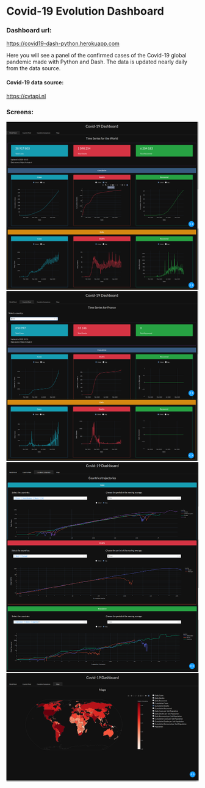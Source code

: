 
# Covid-19 Evolution Dashboard

### Dashboard url:
https://covid19-dash-python.herokuapp.com

Here you will see a panel of the confirmed cases of the Covid-19 global pandemic made with Python and Dash.
The data is updated nearly daily from the data source.

#### Covid-19 data source:
https://cvtapi.nl

### Screens:

![screen 1](Figs/screen_1.png)
![screen 2](Figs/screen_2.png)
![screen 3](Figs/screen_3.png)
![screen 4](Figs/screen_4.png)

